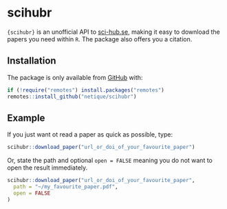 
<!-- README.md is generated from README.Rmd. Please edit that file -->

# scihubr

<!-- badges: start -->
<!-- badges: end -->

`{scihubr}` is an unofficial API to [sci-hub.se](sci-hub.se), making it
easy to download the papers you need within `R`. The package also offers
you a citation.

## Installation

The package is only available from [GitHub](https://github.com/) with:

``` r
if (!require("remotes") install.packages("remotes")
remotes::install_github("netique/scihubr")
```

## Example

If you just want ot read a paper as quick as possible, type:

``` r
scihubr::download_paper("url_or_doi_of_your_favourite_paper")
```

Or, state the path and optional `open = FALSE` meaning you do not want
to open the result immediately.

``` r
scihubr::download_paper("url_or_doi_of_your_favourite_paper",
  path = "~/my_favourite_paper.pdf",
  open = FALSE
)
```
